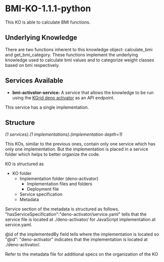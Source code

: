 # BMI-KO-1.1.1-python

This KO is able to calculate BMI functions. 

## Underlying Knowledge
There are two functions inherent to this knowledge object: calculate_bmi and get_bmi_category. These functions implement the underlying knowledge used to calculate bmi values and to categorize weight classes based on bmi respectively.

## Services Available
- **bmi-activator-service:** A service that allows the knowledge to be run using the [KGrid deno activator](https://github.com/kgrid/javascript-activator) as an API endpoint.

This service has a single implementation. 

## Structure
*(1 services).(1 implementations).(implementation depth=1)*

This KOs, similar to the previous ones, contain only one service which has only one implementation. But the implementation is placed in a service folder which helps to better organize the code. 

KO is structured as

- KO folder
    - Implementation folder (deno-activator)
        - Implementation files and folders            
        - Deployment file
    - Service specification
    - Metadata

Service section of the metadata is structured as follows. "hasServiceSpecification":"deno-activator/service.yaml" tells that the service file is located at ./deno-activator/ for JavaScript implementation at service.yaml.

@id of the implementedBy field tells where the implementation is located so "@id": "deno-activator" indicates that the implementation is located at ./deno-activator/.

Refer to the metadata file for additional specs on the organization of the KO 